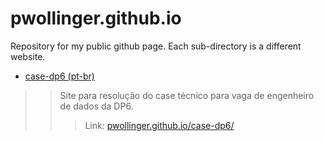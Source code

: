 # pwollinger.github.io
Repository for my public github page. Each sub-directory is a different website.

- [case-dp6 (pt-br)](https://pwollinger.github.io/case-dp6/)
>> Site para resolução do case técnico para vaga de engenheiro de dados da DP6.  
>>> Link: [pwollinger.github.io/case-dp6/](https://pwollinger.github.io/case-dp6/)
